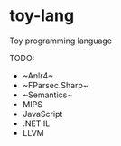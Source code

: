 # toy-lang
Toy programming language

TODO:
- ~Anlr4~
- ~FParsec.Sharp~
- ~Semantics~
- MIPS
- JavaScript
- .NET IL
- LLVM

